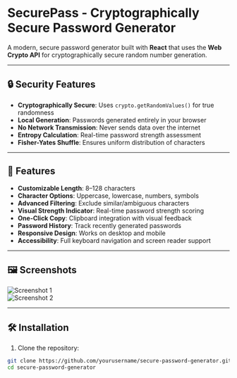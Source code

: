 # SecurePass - Cryptographically Secure Password Generator

A modern, secure password generator built with **React** that uses the **Web Crypto API** for cryptographically secure random number generation.

---

## 🔒 Security Features

- **Cryptographically Secure**: Uses `crypto.getRandomValues()` for true randomness  
- **Local Generation**: Passwords generated entirely in your browser  
- **No Network Transmission**: Never sends data over the internet  
- **Entropy Calculation**: Real-time password strength assessment  
- **Fisher-Yates Shuffle**: Ensures uniform distribution of characters  

---

## 🚀 Features

- **Customizable Length**: 8–128 characters  
- **Character Options**: Uppercase, lowercase, numbers, symbols  
- **Advanced Filtering**: Exclude similar/ambiguous characters  
- **Visual Strength Indicator**: Real-time password strength scoring  
- **One-Click Copy**: Clipboard integration with visual feedback  
- **Password History**: Track recently generated passwords  
- **Responsive Design**: Works on desktop and mobile  
- **Accessibility**: Full keyboard navigation and screen reader support  

---

## 🖼️ Screenshots

![Screenshot 1](screenshots/1.PNG)  
![Screenshot 2](screenshots/2.PNG)  

---

## 🛠 Installation

1. Clone the repository:  
```bash
git clone https://github.com/yourusername/secure-password-generator.git
cd secure-password-generator

